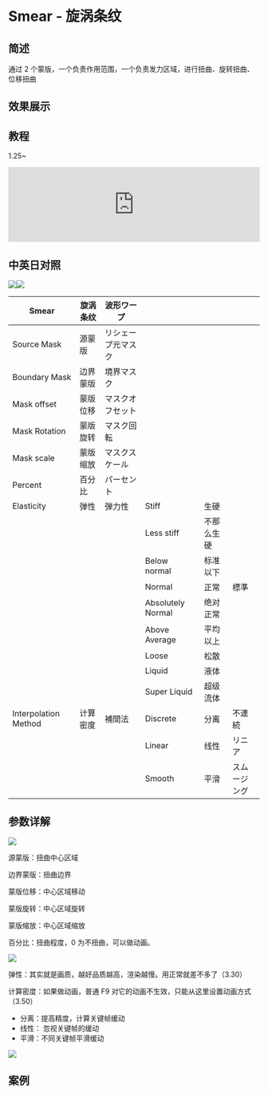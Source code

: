 # Smear - 旋涡条纹

## 简述

通过 2 个蒙版，一个负责作用范围，一个负责发力区域，进行扭曲、旋转扭曲、位移扭曲

## 效果展示

## 教程

1.25~

<iframe src="https://player.bilibili.com/player.html?bvid=BV1e34y1X7Vj&page=103&high_quality=1" width="100%" allowfullscreen="allowfullscreen" frameborder="0"></iframe>

## 中英日对照

![](https://mir.yuelili.com/wp-content/uploads/user/AE/effects/AE-Effects-Distort-Smear.png)![](https://mir.yuelili.com/wp-content/uploads/user/AE/effects/AE-Effects-Distort-Smear_cn.png)

| Smear                | 旋涡条纹 | 波形ワープ         |                   |            |              |
| -------------------- | -------- | ------------------ | ----------------- | ---------- | ------------ |
| Source Mask          | 源蒙版   | リシェープ元マスク |                   |            |              |
| Boundary Mask        | 边界蒙版 | 境界マスク         |                   |            |              |
| Mask offset          | 蒙版位移 | マスクオフセット   |                   |            |              |
| Mask Rotation        | 蒙版旋转 | マスク回転         |                   |            |              |
| Mask scale           | 蒙版缩放 | マスクスケール     |                   |            |              |
| Percent              | 百分比   | パーセント         |                   |            |              |
| Elasticity           | 弹性     | 弾力性             | Stiff             | 生硬       |              |
|                      |          |                    | Less stiff        | 不那么生硬 |              |
|                      |          |                    | Below normal      | 标准以下   |              |
|                      |          |                    | Normal            | 正常       | 標準         |
|                      |          |                    | Absolutely Normal | 绝对正常   |              |
|                      |          |                    | Above Average     | 平均以上   |              |
|                      |          |                    | Loose             | 松散       |              |
|                      |          |                    | Liquid            | 液体       |              |
|                      |          |                    | Super Liquid      | 超级流体   |              |
| Interpolation Method | 计算密度 | 補間法             | Discrete          | 分离       | 不連続       |
|                      |          |                    | Linear            | 线性       | リニア       |
|                      |          |                    | Smooth            | 平滑       | スムージング |

## 参数详解

![](https://cdn.yuelili.com/20211223005436.png)

源蒙版：扭曲中心区域

边界蒙版：扭曲边界

蒙版位移：中心区域移动

蒙版旋转：中心区域旋转

蒙版缩放：中心区域缩放

百分比：扭曲程度，0 为不扭曲，可以做动画。

![](https://cdn.yuelili.com/20211223012858.png)

弹性：其实就是画质，越好品质越高，渲染越慢。用正常就差不多了（3.30）

计算密度：如果做动画，普通 F9 对它的动画不生效，只能从这里设置动画方式（3.50）

- 分离：提高精度，计算关键帧缓动
- 线性： 忽视关键帧的缓动
- 平滑：不同关键帧平滑缓动

![](https://cdn.yuelili.com/20211223012938.gif)

## 案例
